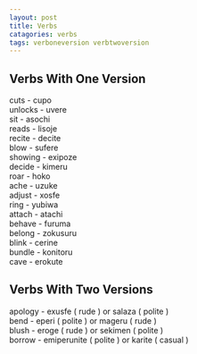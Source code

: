 ```yaml
---
layout: post
title: Verbs
catagories: verbs
tags: verboneversion verbtwoversion
---
```


## Verbs With One Version
cuts - cupo<br />
unlocks - uvere<br />
sit - asochi<br />
reads - lisoje<br />
recite - decite<br />
blow - sufere<br />
showing - exipoze<br />
decide - kimeru<br />
roar - hoko<br />
ache - uzuke<br />
adjust - xosfe<br />
ring - yubiwa<br />
attach - atachi<br />
behave - furuma<br />
belong - zokusuru<br />
blink - cerine<br />
bundle - konitoru<br />
cave - erokute<br />

## Verbs With Two Versions
apology - exusfe ( rude ) or salaza ( polite )<br />
bend - eperi ( polite ) or mageru ( rude )<br />
blush - eroge ( rude ) or sekimen ( polite )<br />
borrow - emiperunite ( polite ) or karite ( casual )<br />
